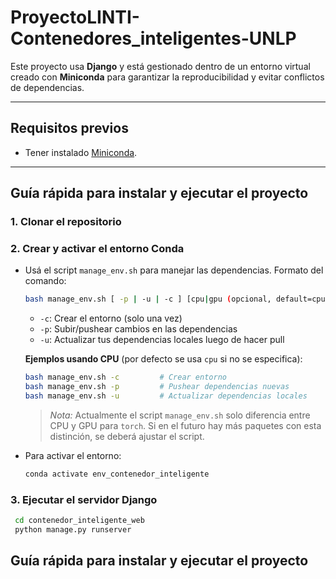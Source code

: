 # ProyectoLINTI-Contenedores_inteligentes-UNLP

Este proyecto usa **Django** y está gestionado dentro de un entorno virtual creado con **Miniconda** para garantizar la reproducibilidad y evitar conflictos de dependencias.

---

## Requisitos previos

- Tener instalado [Miniconda](https://docs.conda.io/en/latest/miniconda.html).

---

## Guía rápida para instalar y ejecutar el proyecto

### 1. Clonar el repositorio

### 2. Crear y activar el entorno Conda


- Usá el script `manage_env.sh` para manejar las dependencias. Formato del comando:
   ```bash
   bash manage_env.sh [ -p | -u | -c ] [cpu|gpu (opcional, default=cpu)]
   ```
   - `-c`: Crear el entorno (solo una vez)
   - `-p`: Subir/pushear cambios en las dependencias
   - `-u`: Actualizar tus dependencias locales luego de hacer pull

   **Ejemplos usando CPU** (por defecto se usa `cpu` si no se especifica):
   ```bash
   bash manage_env.sh -c         # Crear entorno
   bash manage_env.sh -p         # Pushear dependencias nuevas
   bash manage_env.sh -u         # Actualizar dependencias locales
   ```

   > *Nota:* Actualmente el script `manage_env.sh` solo diferencia entre CPU y GPU para `torch`. Si en el futuro hay más paquetes con esta distinción, se deberá ajustar el script.

- Para activar el entorno:
   ```bash
   conda activate env_contenedor_inteligente
   ```

### 3. Ejecutar el servidor Django
   ```bash
    cd contenedor_inteligente_web
    python manage.py runserver
   ```

## Guía rápida para instalar y ejecutar el proyecto
